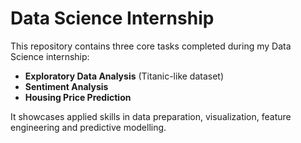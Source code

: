 # Data Science Internship 

This repository contains three core tasks completed during my Data Science internship:
- **Exploratory Data Analysis** (Titanic-like dataset)
- **Sentiment Analysis**
- **Housing Price Prediction**

It showcases applied skills in data preparation, visualization, feature engineering and predictive modelling.
